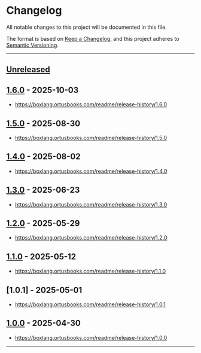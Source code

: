 # Changelog

All notable changes to this project will be documented in this file.

The format is based on [Keep a Changelog](https://keepachangelog.com/en/1.0.0/),
and this project adheres to [Semantic Versioning](https://semver.org/spec/v2.0.0.html).

* * *

## [Unreleased]

## [1.6.0] - 2025-10-03

- <https://boxlang.ortusbooks.com/readme/release-history/1.6.0>

## [1.5.0] - 2025-08-30

- <https://boxlang.ortusbooks.com/readme/release-history/1.5.0>

## [1.4.0] - 2025-08-02

- <https://boxlang.ortusbooks.com/readme/release-history/1.4.0>

## [1.3.0] - 2025-06-23

- <https://boxlang.ortusbooks.com/readme/release-history/1.3.0>

## [1.2.0] - 2025-05-29

- <https://boxlang.ortusbooks.com/readme/release-history/1.2.0>

## [1.1.0] - 2025-05-12

- <https://boxlang.ortusbooks.com/readme/release-history/1.1.0>

## [1.0.1] - 2025-05-01

- <https://boxlang.ortusbooks.com/readme/release-history/1.0.1>

## [1.0.0] - 2025-04-30

- <https://boxlang.ortusbooks.com/readme/release-history/1.0.0>

* * *

[unreleased]: https://github.com/ortus-boxlang/boxlang-web-support/compare/v1.6.0...HEAD
[1.6.0]: https://github.com/ortus-boxlang/boxlang-web-support/compare/v1.5.0...v1.6.0
[1.5.0]: https://github.com/ortus-boxlang/boxlang-web-support/compare/v1.4.0...v1.5.0
[1.4.0]: https://github.com/ortus-boxlang/boxlang-web-support/compare/v1.3.0...v1.4.0
[1.3.0]: https://github.com/ortus-boxlang/boxlang-web-support/compare/v1.2.0...v1.3.0
[1.2.0]: https://github.com/ortus-boxlang/boxlang-web-support/compare/v1.1.0...v1.2.0
[1.1.0]: https://github.com/ortus-boxlang/boxlang-web-support/compare/v1.0.0...v1.1.0
[1.0.0]: https://github.com/ortus-boxlang/boxlang-web-support/compare/f74945aeba03311b7fdb25519947c334110b1b63...v1.0.0
